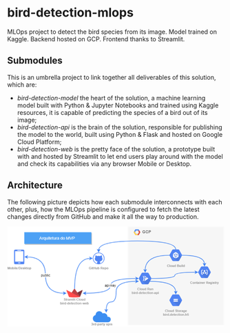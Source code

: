 # bird-detection-mlops
MLOps project to detect the bird species from its image. Model trained on Kaggle. Backend hosted on GCP. Frontend thanks to Streamlit.

## Submodules
This is an umbrella project to link together all deliverables of this solution, which are:
* _bird-detection-model_ the heart of the solution, a machine learning model built with Python & Jupyter Notebooks and trained using Kaggle resources, it is capable of predicting the species of a bird out of its image;
* _bird-detection-api_ is the brain of the solution, responsible for publishing the model to the world, built using Python & Flask and hosted on Google Cloud Platform;
* _bird-detection-web_ is the pretty face of the solution, a prototype built with and hosted by Streamlit to let end users play around with the model and check its capabilities via any browser Mobile or Desktop.

## Architecture
The following picture depicts how each submodule interconnects with each other, plus, how the MLOps pipeline is configured to fetch the latest changes directly from GitHub and make it all the way to production.

![Arquitetura](architecture.png?raw=true)
